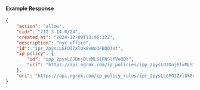 <!-- Code generated for API Clients. DO NOT EDIT. -->

#### Example Response

```json
{
	"action": "allow",
	"cidr": "212.3.14.0/24",
	"created_at": "2024-12-09T13:06:32Z",
	"description": "nyc office",
	"id": "ipr_2pysLLGFOIZxlUk8vWoDFBQQ3Ut",
	"ip_policy": {
		"id": "ipp_2pysLOJDnjBlxMLS1FNSlfVeQOt",
		"uri": "https://api.ngrok.com/ip_policies/ipp_2pysLOJDnjBlxMLS1FNSlfVeQOt"
	},
	"uri": "https://api.ngrok.com/ip_policy_rules/ipr_2pysLLGFOIZxlUk8vWoDFBQQ3Ut"
}
```
